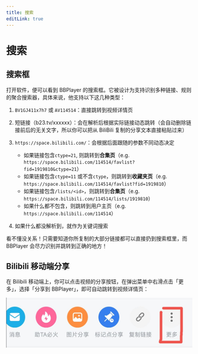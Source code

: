 ```yaml
---
title: 搜索
editLink: true
---
```


# 搜索

## 搜索框

打开软件，便可以看到 BBPlayer 的搜索框。它被设计为支持识别多种链接、规则的聚合搜索器，具体来说，他支持以下这几种类型：

1. `BV1GJ411x7h7` 或 `AV114514`：直接跳转到视频详情页

2. 短链接（b23.tv/xxxxxx）：会在解析后根据实际链接动态跳转（会自动删除链接前后的无关文字，所以你可以把从 BiliBili 复制的分享文本直接粘贴过来）

3. `https://space.bilibili.com/`：会根据后面跟随的参数不同动态决定
    - 如果链接包含`ctype=21`, 则跳转到**合集页**（e.g. `https://space.bilibili.com/114514/favlist?fid=1919810&ctype=21`）
    - 如果链接包含`ctype=11` 或不含`ctype`，则跳转到**收藏夹页**（e.g. `https://space.bilibili.com/114514/favlist?fid=1919810`）
    - 如果链接包含`/lists/<id>`，则跳转到**合集页**（e.g. `https://space.bilibili.com/114514/lists/1919810`）
    - 如果什么都不包含，则跳转到用户主页（e.g. `https://space.bilibili.com/114514`）

4. 如果什么都没解析到，就作为关键词搜索

看不懂没关系！只需要知道你所复制的大部分链接都可以直接扔到搜索框里，而 BBPlayer 会尽力识别并跳转到正确的地方！

## Bilibili 移动端分享

在 Bilibili 移动端上，你可以点击视频的分享按钮，在弹出菜单中右滑点击「更多」，选择「分享到 BBPlayer」，即可自动跳转到视频详情页：

![菜单](./attachments/bilibili_share.jpg)
